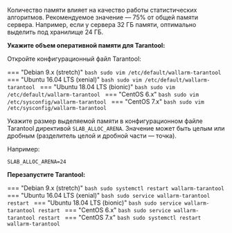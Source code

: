 Количество памяти влияет на качество работы статистических алгоритмов.
Рекомендуемое значение — 75% от общей памяти сервера. Например, если у сервера
32 ГБ памяти, оптимально выделить под хранилище 24 ГБ.

**Укажите объем оперативной памяти для Tarantool:**

Откройте конфигурационный файл Tarantool:

=== "Debian 9.x (stretch)"
    ```bash
    sudo vim /etc/default/wallarm-tarantool
    ```
=== "Ubuntu 16.04 LTS (xenial)"
    ```bash
    sudo vim /etc/default/wallarm-tarantool
    ```
=== "Ubuntu 18.04 LTS (bionic)"
    ```bash
    sudo vim /etc/default/wallarm-tarantool
    ```
=== "CentOS 6.x"
    ```bash
    sudo vim /etc/sysconfig/wallarm-tarantool
    ```
=== "CentOS 7.x"
    ```bash
    sudo vim /etc/sysconfig/wallarm-tarantool
    ```


Укажите размер выделяемой памяти в конфигурационном файле Tarantool директивой `SLAB_ALLOC_ARENA`. Значение может быть целым или дробным (разделитель целой и дробной части — точка).

Например:

```
SLAB_ALLOC_ARENA=24
```

**Перезапустите Tarantool:**

=== "Debian 9.x (stretch)"
    ```bash
    sudo systemctl restart wallarm-tarantool
    ```
=== "Ubuntu 16.04 LTS (xenial)"
    ```bash
    sudo service wallarm-tarantool restart
    ```
=== "Ubuntu 18.04 LTS (bionic)"
    ```bash
    sudo service wallarm-tarantool restart
    ```
=== "CentOS 6.x"
    ```bash
    sudo service wallarm-tarantool restart
    ```
=== "CentOS 7.x"
    ```bash
    sudo systemctl restart wallarm-tarantool
    ```